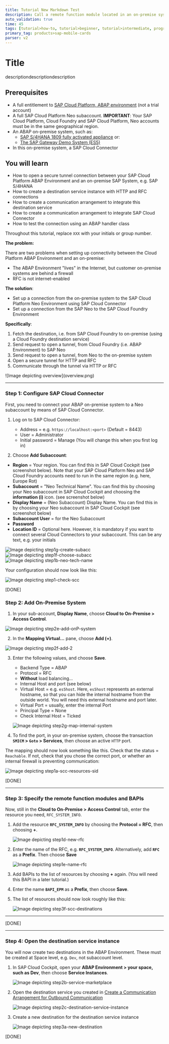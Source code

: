 ```yaml
---
title: Tutorial New Markdown Test
description: Call a remote function module located in an on-premise system, such as a SAP S/4HANA System, from the ABAP Environment
auto_validation: true
time: 45
tags: [tutorial>how-to, tutorial>beginner, tutorial>intermediate, programming tool>API, topic>Java, topic>Best Run, programming tool>DevOps]
primary_tag: products>sap-mobile-cards
parser: v2
---
```


#      Title

<!-- description -->     descriptiondescriptiondescription

## Prerequisites
-	A full entitlement to [SAP Cloud Platform, ABAP environment](https://cloudplatform.sap.com/capabilities/product-info.SAP-Cloud-Platform-ABAP-environment.4d0a6f95-42aa-4157-9932-d6014a68d825.html) (not a trial account)
- A full SAP Cloud Platform Neo subaccount. **IMPORTANT**: Your SAP Cloud Platform, Cloud Foundry and SAP Cloud Platform, Neo accounts must be in the same geographical region.
-	An ABAP on-premise system, such as:
    - [SAP S/4HANA 1809 fully activated appliance](https://blogs.sap.com/2018/12/12/sap-s4hana-fully-activated-appliance-create-your-sap-s4hana-1809-system-in-a-fraction-of-the-usual-setup-time/) or:
    - [The SAP Gateway Demo System (ES5)](https://blogs.sap.com/2017/12/05/new-sap-gateway-demo-system-available/)
-	In this on-premise system, a SAP Cloud Connector

## You will learn
  - How to open a secure tunnel connection between your SAP Cloud Platform ABAP Environment and an on-premise SAP System, e.g. SAP S/4HANA
  - How to create a destination service instance with HTTP and RFC connections
  - How to create a communication arrangement to integrate this destination service
  - How to create a communication arrangement to integrate SAP Cloud Connector
  - How to test the connection using an ABAP handler class

Throughout this tutorial, replace `XXX` with your initials or group number.

**The problem:**

There are two problems when setting up connectivity between the Cloud Platform ABAP Environment and an on-premise:

- The ABAP Environment "lives" in the Internet, but customer on-premise systems are behind a firewall
- RFC is not internet-enabled

**The solution**:

- Set up a connection from the on-premise system to the SAP Cloud Platform Neo Environment using SAP Cloud Connector
- Set up a connection from the SAP Neo to the SAP Cloud Foundry Environment

**Specifically**:

1. Fetch the destination, i.e. from SAP Cloud Foundry to on-premise  (using a Cloud Foundry destination service)
2. Send request to open a tunnel, from Cloud Foundry (i.e. ABAP Environment) to SAP Neo
3. Send request to open a tunnel, from Neo to the on-premise system
4. Open a secure tunnel for HTTP and RFC
5. Communicate through the tunnel via HTTP or RFC

<!-- border --> ![Image depicting overview](overview.png)

---

### Step 1: Configure SAP Cloud Connector
First, you need to connect your ABAP on-premise system to a Neo subaccount by means of SAP Cloud Connector.

1. Log on to SAP Cloud Connector:
    - Address = e.g. `https://localhost:<port>` (Default = 8443)
    - User = Administrator
    - Initial password = Manage (You will change this when you first log in)

2. Choose **Add Subaccount**:
  - **Region** = Your region. You can find this in SAP Cloud Cockpit (see screenshot below). Note that your SAP Cloud Platform Neo and SAP Cloud Foundry accounts need to run in the same region (e.g. here, Europe Rot)
  - **Subaccount** = "Neo Technical Name". You can find this by choosing your Neo subaccount in SAP Cloud Cockpit and choosing the **information (i)** icon. (see screenshot below)
  - **Display Name** = (Neo Subaccount) Display Name. You can find this in by choosing your Neo subaccount in SAP Cloud Cockpit (see screenshot below)
  - **Subaccount User** = for the Neo Subaccount
  - **Password**
  - **Location ID** = Optional here. However, it is mandatory if you want to connect several Cloud Connectors to your subaccount. This can be any text, e.g. your initials

  ![Image depicting step1g-create-subacc](step1g-create-subacc.png)
  ![Image depicting step1f-choose-subacc](step1f-choose-subacc.png)
  ![Image depicting step1b-neo-tech-name ](step1b-neo-tech-name.png)

Your configuration should now look like this:

  ![Image depicting step1-check-scc](step1-check-scc.png)

[DONE]

### Step 2: Add On-Premise System
1. In your sub-account, **Display Name**, choose **Cloud to On-Premise > Access Control**.

  ![Image depicting step2e-add-onP-system](step2e-add-onP-system.png)

2. In the **Mapping Virtual...** pane, choose **Add (+)**.

  ![Image depicting step2f-add-2](step2f-add-2.png)

3. Enter the following values, and choose **Save**.

    - Backend Type = ABAP
    - Protocol = RFC
    - **Without** load balancing...
    - Internal Host and port (see below)
    - Virtual Host = e.g. `es5host`. Here, `es5host` represents an external hostname, so that you can hide the internal hostname from the outside world. You will need this external hostname and port later.
    - Virtual Port = usually, enter the internal Port
    - Principal Type = None
    - Check Internal Host = Ticked

    ![Image depicting step2g-map-internal-system](step2g-map-internal-system.png)

4. To find the port, in your on-premise system, choose the transaction **`SMICM` > `Goto` > Services**, then choose an active `HTTP` port.

The mapping should now look something like this. Check that the status = `Reachable`. If not, check that you chose the correct port, or whether an internal firewall is preventing communication:

![Image depicting step1a-scc-resources-sid](step1a-scc-resources-sid.png)  

[DONE]

---

### Step 3: Specify the remote function modules and BAPIs
Now, still in the **Cloud to On-Premise > Access Control** tab, enter the resource you need, `RFC_SYSTEM_INFO`.

1. Add the resource **`RFC_SYSTEM_INFO`** by choosing the **Protocol = RFC**, then choosing **+**.

    ![Image depicting step1d-new-rfc](step1d-new-rfc.png)

3. Enter the name of the RFC, e.g. **`RFC_SYSTEM_INFO`**. Alternatively, add **`RFC`** as a **Prefix**. Then choose **Save**

    ![Image depicting step1e-name-rfc](step1e-name-rfc.png)

4. Add BAPIs to the list of resources by choosing **+** again. (You will need this BAPI in a later tutorial.)

5. Enter the name **`BAPI_EPM`** as a **Prefix**, then choose **Save**.

6. The list of resources should now look roughly like this:

    ![Image depicting step3f-scc-destinations](step3f-scc-destinations.png)

---

[DONE]

---

### Step 4: Open the destination service instance
You will now create two destinations in the ABAP Environment. These must be created at Space level, e.g. `Dev`, not subaccount level.

1. In SAP Cloud Cockpit, open your **ABAP Environment > your space, such as Dev**, then choose **Service Instances**.

    ![Image depicting step2b-service-marketplace](step2b-service-marketplace.png)

2. Open the destination service you created in [Create a Communication Arrangement for Outbound Communication](abap-env-create-comm-arrangement-api)

    ![Image depicting step2c-destination-service-instance](step2c-destination-service-instance.png)  

3. Create a new destination for the destination service instance

    ![Image depicting step3a-new-destination](step3a-new-destination.png)


[DONE]


